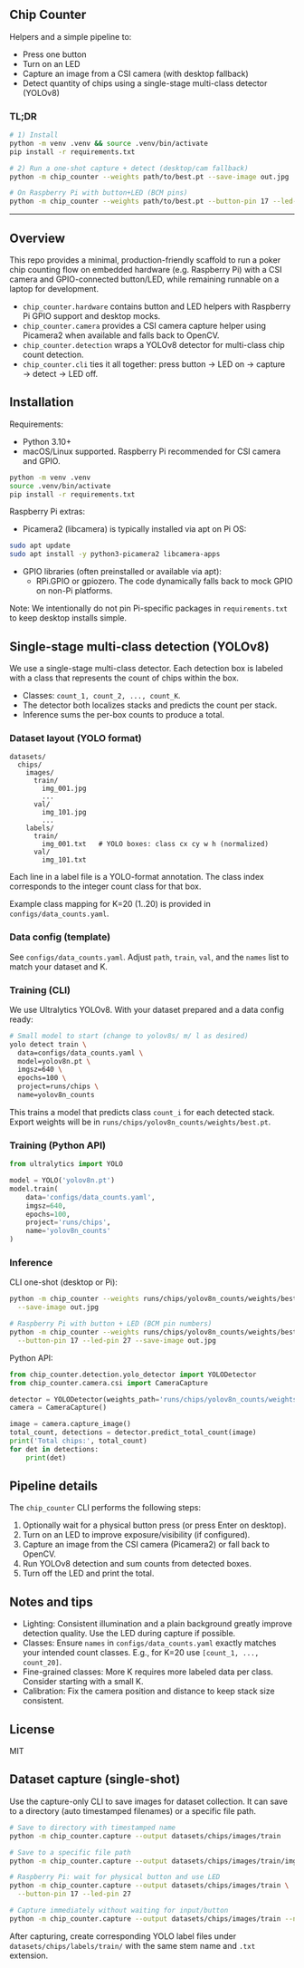 ## Chip Counter

Helpers and a simple pipeline to:

- Press one button
- Turn on an LED
- Capture an image from a CSI camera (with desktop fallback)
- Detect quantity of chips using a single-stage multi-class detector (YOLOv8)

### TL;DR

```bash
# 1) Install
python -m venv .venv && source .venv/bin/activate
pip install -r requirements.txt

# 2) Run a one-shot capture + detect (desktop/cam fallback)
python -m chip_counter --weights path/to/best.pt --save-image out.jpg

# On Raspberry Pi with button+LED (BCM pins)
python -m chip_counter --weights path/to/best.pt --button-pin 17 --led-pin 27
```

---

## Overview

This repo provides a minimal, production-friendly scaffold to run a poker chip counting flow on embedded hardware (e.g. Raspberry Pi) with a CSI camera and GPIO-connected button/LED, while remaining runnable on a laptop for development.

- `chip_counter.hardware` contains button and LED helpers with Raspberry Pi GPIO support and desktop mocks.
- `chip_counter.camera` provides a CSI camera capture helper using Picamera2 when available and falls back to OpenCV.
- `chip_counter.detection` wraps a YOLOv8 detector for multi-class chip count detection.
- `chip_counter.cli` ties it all together: press button → LED on → capture → detect → LED off.

## Installation

Requirements:
- Python 3.10+
- macOS/Linux supported. Raspberry Pi recommended for CSI camera and GPIO.

```bash
python -m venv .venv
source .venv/bin/activate
pip install -r requirements.txt
```

Raspberry Pi extras:
- Picamera2 (libcamera) is typically installed via apt on Pi OS:

```bash
sudo apt update
sudo apt install -y python3-picamera2 libcamera-apps
```

- GPIO libraries (often preinstalled or available via apt):
  - RPi.GPIO or gpiozero. The code dynamically falls back to mock GPIO on non-Pi platforms.

Note: We intentionally do not pin Pi-specific packages in `requirements.txt` to keep desktop installs simple.

## Single-stage multi-class detection (YOLOv8)

We use a single-stage multi-class detector. Each detection box is labeled with a class that represents the count of chips within the box.

- Classes: `count_1, count_2, ..., count_K`.
- The detector both localizes stacks and predicts the count per stack.
- Inference sums the per-box counts to produce a total.

### Dataset layout (YOLO format)

```
datasets/
  chips/
    images/
      train/
        img_001.jpg
        ...
      val/
        img_101.jpg
        ...
    labels/
      train/
        img_001.txt   # YOLO boxes: class cx cy w h (normalized)
      val/
        img_101.txt
```

Each line in a label file is a YOLO-format annotation. The class index corresponds to the integer count class for that box.

Example class mapping for K=20 (1..20) is provided in `configs/data_counts.yaml`.

### Data config (template)

See `configs/data_counts.yaml`. Adjust `path`, `train`, `val`, and the `names` list to match your dataset and K.

### Training (CLI)

We use Ultralytics YOLOv8. With your dataset prepared and a data config ready:

```bash
# Small model to start (change to yolov8s/ m/ l as desired)
yolo detect train \
  data=configs/data_counts.yaml \
  model=yolov8n.pt \
  imgsz=640 \
  epochs=100 \
  project=runs/chips \
  name=yolov8n_counts
```

This trains a model that predicts class `count_i` for each detected stack. Export weights will be in `runs/chips/yolov8n_counts/weights/best.pt`.

### Training (Python API)

```python
from ultralytics import YOLO

model = YOLO('yolov8n.pt')
model.train(
    data='configs/data_counts.yaml',
    imgsz=640,
    epochs=100,
    project='runs/chips',
    name='yolov8n_counts'
)
```

### Inference

CLI one-shot (desktop or Pi):

```bash
python -m chip_counter --weights runs/chips/yolov8n_counts/weights/best.pt \
  --save-image out.jpg

# Raspberry Pi with button + LED (BCM pin numbers)
python -m chip_counter --weights runs/chips/yolov8n_counts/weights/best.pt \
  --button-pin 17 --led-pin 27 --save-image out.jpg
```

Python API:

```python
from chip_counter.detection.yolo_detector import YOLODetector
from chip_counter.camera.csi import CameraCapture

detector = YOLODetector(weights_path='runs/chips/yolov8n_counts/weights/best.pt')
camera = CameraCapture()

image = camera.capture_image()
total_count, detections = detector.predict_total_count(image)
print('Total chips:', total_count)
for det in detections:
    print(det)
```

## Pipeline details

The `chip_counter` CLI performs the following steps:
1. Optionally wait for a physical button press (or press Enter on desktop).
2. Turn on an LED to improve exposure/visibility (if configured).
3. Capture an image from the CSI camera (Picamera2) or fall back to OpenCV.
4. Run YOLOv8 detection and sum counts from detected boxes.
5. Turn off the LED and print the total.

## Notes and tips

- Lighting: Consistent illumination and a plain background greatly improve detection quality. Use the LED during capture if possible.
- Classes: Ensure `names` in `configs/data_counts.yaml` exactly matches your intended count classes. E.g., for K=20 use `[count_1, ..., count_20]`.
- Fine-grained classes: More K requires more labeled data per class. Consider starting with a small K.
- Calibration: Fix the camera position and distance to keep stack size consistent.

## License

MIT

## Dataset capture (single-shot)

Use the capture-only CLI to save images for dataset collection. It can save to a directory (auto timestamped filenames) or a specific file path.

```bash
# Save to directory with timestamped name
python -m chip_counter.capture --output datasets/chips/images/train

# Save to a specific file path
python -m chip_counter.capture --output datasets/chips/images/train/img_001.jpg

# Raspberry Pi: wait for physical button and use LED
python -m chip_counter.capture --output datasets/chips/images/train \
  --button-pin 17 --led-pin 27

# Capture immediately without waiting for input/button
python -m chip_counter.capture --output datasets/chips/images/train --no-wait
```

After capturing, create corresponding YOLO label files under `datasets/chips/labels/train/` with the same stem name and `.txt` extension.
